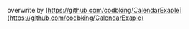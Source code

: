 overwrite by [https://github.com/codbking/CalendarExaple](https://github.com/codbking/CalendarExaple)